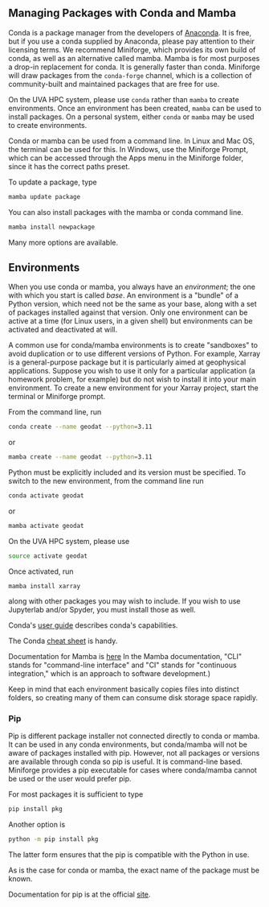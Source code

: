 ## Managing Packages with Conda and Mamba

Conda is a package manager from the developers of [Anaconda](anaconda.com).  It is free, but if you use a conda supplied by Anaconda, please pay attention to their licensing terms.  We recommend Miniforge, which provides its own build of conda, as well as an alternative called mamba.  Mamba is for most purposes a drop-in replacement for conda.  It is generally faster than conda.  Miniforge will draw packages from the `conda-forge` channel, which is a collection of community-built and maintained packages that are free for use.

On the UVA HPC system, please use `conda` rather than `mamba` to create environments.  Once an environment has been created, `mamba` can be used to install packages.  On a personal system, either `conda` or `mamba` may be used to create environments.

Conda or mamba can be used from a command line.  In Linux and Mac OS, the terminal can be used for this.  In Windows, use the Miniforge Prompt, which can be accessed through the Apps menu in the Miniforge folder, since it has the correct paths preset.  

To update a package, type
```python
mamba update package
```

You can also install packages with the mamba or conda command line.
```python
mamba install newpackage
```
Many more options are available.  

## Environments

When you use conda or mamba, you always have an _environment_; the one with which you start is called _base_.  An environment is a "bundle" of a Python version, which need not be the same as your base, along with a set of packages installed against that version.  Only one environment can be active at a time (for Linux users, in a given shell) but environments can be activated and deactivated at will.  

A common use for conda/mamba environments is to create "sandboxes" to avoid duplication or to use different versions of Python.  For example, Xarray is a general-purpose package but it is particularly aimed at geophysical applications.  Suppose you wish to use it only for a particular application (a homework problem, for example) but do not wish to install it into your main environment.  To create a new environment for your Xarray project, start the terminal or Miniforge prompt.

From the command line, run
```bash
conda create --name geodat --python=3.11
```
or
```bash
mamba create --name geodat --python=3.11
```
Python must be explicitly included and its version must be specified.  To switch to the new environment, from the command line run 
```bash
conda activate geodat
```
or
```bash
mamba activate geodat
```

On the UVA HPC system, please use
```bash
source activate geodat
```

Once activated, run
```
mamba install xarray
```
along with other packages you may wish to include.  If you wish to use Jupyterlab and/or Spyder, you must install those as well.

Conda's [user guide](https://conda.io/projects/conda/en/latest/user-guide/index.html) describes conda's capabilities.

The Conda [cheat sheet](https://docs.conda.io/projects/conda/en/4.6.0/_downloads/52a95608c49671267e40c689e0bc00ca/conda-cheatsheet.pdf) is handy.

Documentation for Mamba is [here](https://mamba.readthedocs.io/en/latest/) In the Mamba documentation, "CLI" stands for "command-line interface" and "CI" stands for "continuous integration," which is an approach to software development.)


Keep in mind that each environment basically copies files into distinct folders, so creating many of them can consume disk storage space rapidly.

### Pip

Pip is different package installer not connected directly to conda or mamba.  It can be used in any conda environments, but conda/mamba will not be aware of packages installed with pip.  However, not all packages or versions are available through conda so pip is useful.  It is command-line based. Miniforge provides a pip executable for cases where conda/mamba cannot be used or the user would prefer pip.  

For most packages it is sufficient to type
```bash
pip install pkg
```
Another option is
```bash
python -m pip install pkg
```
The latter form ensures that the pip is compatible with the Python in use.

As is the case for conda or mamba, the exact name of the package must be known.

Documentation for pip is at the official [site](https://pip.pypa.io/en/stable/getting-started/).


